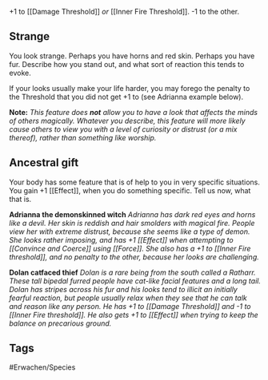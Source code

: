 +1 to [[Damage Threshold]] _or_ [[Inner Fire Threshold]].
-1 to the other.
## Strange
You look strange. Perhaps you have horns and red skin. Perhaps you have fur. Describe how you stand out, and what sort of reaction this tends to evoke. 

If your looks usually make your life harder, you may forego the penalty to the Threshold that you did not get +1 to (see Adrianna example below).

**Note:**
*This feature does **not** allow you to have a look that affects the minds of others magically. Whatever you describe, this feature will more likely cause others to view you with a level of curiosity or distrust (or a mix thereof), rather than something like worship.*

## Ancestral gift
Your body has some feature that is of help to you in very specific situations. You gain +1 [[Effect]], when you do something specific. Tell us now, what that is.


**Adrianna the demonskinned witch**
*Adrianna has dark red eyes and horns like a devil. Her skin is reddish and hair smolders with magical fire. People view her with extreme distrust, because she seems like a type of demon. She looks rather imposing, and has +1 [[Effect]] when attempting to [[Convince and Coerce]] using [[Force]]. She also has a +1 to [[Inner Fire threshold]], and no penalty to the other, because her looks are challenging.*

**Dolan catfaced thief**
*Dolan is a rare being from the south called a Ratharr. These tall bipedal furred people have cat-like facial features and a long tail. Dolan has stripes across his fur and his looks tend to illicit an initially fearful reaction, but people usually relax when they see that he can talk and reason like any person. He has +1 to [[Damage Threshold]] and -1 to [[Inner Fire threshold]]. He also gets +1 to [[Effect]] when trying to keep the balance on precarious ground.*

## Tags
#Erwachen/Species 